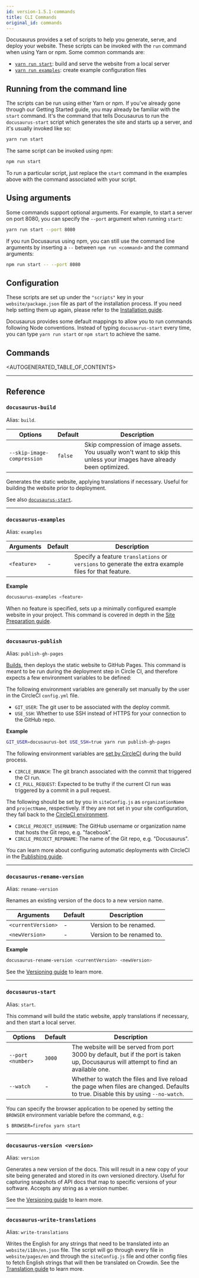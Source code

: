 ```yaml
---
id: version-1.5.1-commands
title: CLI Commands
original_id: commands
---
```


Docusaurus provides a set of scripts to help you generate, serve, and deploy your website. These scripts can be invoked with the `run` command when using Yarn or npm. Some common commands are:

* [`yarn run start`](api-commands.md#docusaurus-start-port-number): build and serve the website from a local server
* [`yarn run examples`](api-commands.md#docusaurus-examples): create example configuration files

## Running from the command line

The scripts can be run using either Yarn or npm. If you've already gone through our Getting Started guide, you may already be familiar with the `start` command. It's the command that tells Docusaurus to run the `docusaurus-start` script which generates the site and starts up a server, and it's usually invoked like so:

```bash
yarn run start
```

The same script can be invoked using npm:

```bash
npm run start
```

To run a particular script, just replace the `start` command in the examples above with the command associated with your script.

## Using arguments

Some commands support optional arguments. For example, to start a server on port 8080, you can specify the `--port` argument when running `start`:

```bash
yarn run start --port 8080
```

If you run Docusaurus using npm, you can still use the command line arguments by inserting a `--` between `npm run <command>` and the command arguments:

```bash
npm run start -- --port 8080
```

## Configuration

These scripts are set up under the `"scripts"` key in your `website/package.json` file as part of the installation process. If you need help setting them up again, please refer to the [Installation guide](getting-started-installation.md).

Docusaurus provides some default mappings to allow you to run commands following Node conventions. Instead of typing `docusaurus-start` every time, you can type `yarn run start` or `npm start` to achieve the same.

## Commands

<AUTOGENERATED_TABLE_OF_CONTENTS>

---

## Reference

### `docusaurus-build`

Alias: `build`.

| Options                    | Default | Description                                                                                                           |
| -------------------------- | ------- | --------------------------------------------------------------------------------------------------------------------- |
| `--skip-image-compression` | `false` | Skip compression of image assets. You usually won't want to skip this unless your images have already been optimized. |

Generates the static website, applying translations if necessary. Useful for building the website prior to deployment.

See also [`docusaurus-start`](api-commands.md#docusaurus-start).

---

### `docusaurus-examples`

Alias: `examples`

| Arguments   | Default | Description                                                                                          |
| ----------- | ------- | ---------------------------------------------------------------------------------------------------- |
| `<feature>` | -       | Specify a feature `translations` or `versions` to generate the extra example files for that feature. |

**Example**

```bash
docusaurus-examples <feature>
```

When no feature is specified, sets up a minimally configured example website in your project. This command is covered in depth in the [Site Preparation guide](getting-started-preparation.md).

---

### `docusaurus-publish`

Alias: `publish-gh-pages`

[Builds](api-commands.md#docusaurus-build), then deploys the static website to GitHub Pages. This command is meant to be run during the deployment step in Circle CI, and therefore expects a few environment variables to be defined:

The following environment variables are generally set manually by the user in the CircleCI `config.yml` file.

* `GIT_USER`: The git user to be associated with the deploy commit.
* `USE_SSH`: Whether to use SSH instead of HTTPS for your connection to the GitHub repo.

**Example**

```bash
GIT_USER=docusaurus-bot USE_SSH=true yarn run publish-gh-pages
```

The following environment variables are [set by CircleCI](https://circleci.com/docs/1.0/environment-variables/) during the build process.

* `CIRCLE_BRANCH`: The git branch associated with the commit that triggered the CI run.
* `CI_PULL_REQUEST`: Expected to be truthy if the current CI run was triggered by a commit in a pull request.

The following should be set by you in `siteConfig.js` as `organizationName` and `projectName`, respectively. If they are not set in your site configuration, they fall back to the [CircleCI environment](https://circleci.com/docs/1.0/environment-variables/).

* `CIRCLE_PROJECT_USERNAME`: The GitHub username or organization name that hosts the Git repo, e.g. "facebook".
* `CIRCLE_PROJECT_REPONAME`: The name of the Git repo, e.g. "Docusaurus".

You can learn more about configuring automatic deployments with CircleCI in the [Publishing guide](getting-started-publishing.md).

---

### `docusaurus-rename-version`

Alias: `rename-version`

Renames an existing version of the docs to a new version name.

| Arguments          | Default | Description               |
| ------------------ | ------- | ------------------------- |
| `<currentVersion>` | -       | Version to be renamed.    |
| `<newVersion>`     | -       | Version to be renamed to. |

**Example**

```bash
docusaurus-rename-version <currentVersion> <newVersion>
```

See the [Versioning guide](guides-versioning.md#renaming-existing-versions) to learn more.

---

### `docusaurus-start`

Alias: `start`.

This command will build the static website, apply translations if necessary, and then start a local server.

| Options           | Default | Description                                                                                                                          |
| ----------------- | ------- | ------------------------------------------------------------------------------------------------------------------------------------ |
| `--port <number>` | `3000`  | The website will be served from port 3000 by default, but if the port is taken up, Docusaurus will attempt to find an available one. |
| `--watch` | -  | Whether to watch the files and live reload the page when files are changed. Defaults to true. Disable this by using `--no-watch`. |

You can specify the browser application to be opened by setting the `BROWSER` environment variable before the command, e.g.:

```
$ BROWSER=firefox yarn start
```

---

### `docusaurus-version <version>`

Alias: `version`

Generates a new version of the docs. This will result in a new copy of your site being generated and stored in its own versioned directory. Useful for capturing snapshots of API docs that map to specific versions of your software. Accepts any string as a version number.

See the [Versioning guide](guides-versioning.md) to learn more.

---

### `docusaurus-write-translations`

Alias: `write-translations`

Writes the English for any strings that need to be translated into an `website/i18n/en.json` file. The script will go through every file in `website/pages/en` and through the `siteConfig.js` file and other config files to fetch English strings that will then be translated on Crowdin. See the [Translation guide](guides-translation.md) to learn more.
